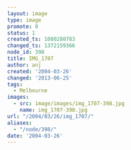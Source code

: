 ```yaml
---
layout: image
type: image
promote: 0
status: 1
created_ts: 1080280783
changed_ts: 1372159366
node_id: 398
title: IMG_1707
author: anj
created: '2004-03-26'
changed: '2013-06-25'
tags:
  - Melbourne
images:
  - src: image/images/img_1707-398.jpg
    name: img_1707-398.jpg
url: "/2004/03/26/img_1707/"
aliases:
  - "/node/398/"
date: '2004-03-26'
---
```


